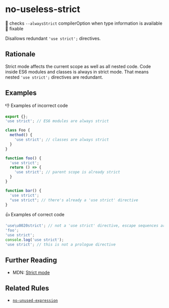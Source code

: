 # no-useless-strict

:mag_right: checks `--alwaysStrict` compilerOption when type information is available
:wrench: fixable

Disallows redundant `'use strict';` directives.

## Rationale

Strict mode affects the current scope as well as all nested code. Code inside ES6 modules and classes is always in strict mode. That means nested `'use strict';` directives are redundant.

## Examples

:thumbsdown: Examples of incorrect code

```ts
export {};
'use strict'; // ES6 modules are always strict
```

```ts
class Foo {
  method() {
    'use strict'; // classes are always strict
  }
}

function foo() {
  'use strict';
  return () => {
    'use strict'; // parent scope is already strict
  }
}

function bar() {
  'use strict';
  "use strict"; // there's already a 'use strict' directive
}
```

:thumbsup: Examples of correct code

```ts
'use\u0020strict'; // not a 'use strict' directive, escape sequences are not allowed
'foo';
'use strict';
console.log('use strict');
'use strict'; // this is not a prologue directive
```

## Further Reading

* MDN: [Strict mode](https://developer.mozilla.org/en-US/docs/Web/JavaScript/Reference/Strict_mode)

## Related Rules

* [`no-unused-expression`](no-unused-expression.md)
